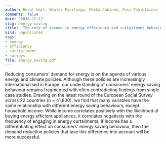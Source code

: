 ```yaml
---
author: Resul Umit, Wouter Poortinga, Pekka Jokinen, Pasi Pohjolainen
comments: false
date: '2018-12-12'
slug: energy-saving
title: 'The role of income in energy efficiency and curtailment behaviours: Findings from the European Social Survey'
kind: unpublished
tags:
- energy
- efficiency
- curltailment
- surveys
file: energy_saving.pdf
---
```



Reducing consumers' demand for energy is on the agenda of various energy and climate policies. Although these policies are increasingly internationalised in Europe, our understanding of consumers' energy saving behaviour remains fragmented with often contradicting findings from single case studies. Drawing on the latest round of the European Social Survey across 22 countries (n = 41,830), we find that many variables have the same relationship with different energy saving behaviours, except household income. While income correlates positively with the likelihood of buying energy efficient appliances, it correlates negatively with the frequency of engaging in energy curtailments. If income has a differentiating effect on consumers' energy saving behaviour, then the demand reduction policies that take this difference into account will be more successful. 